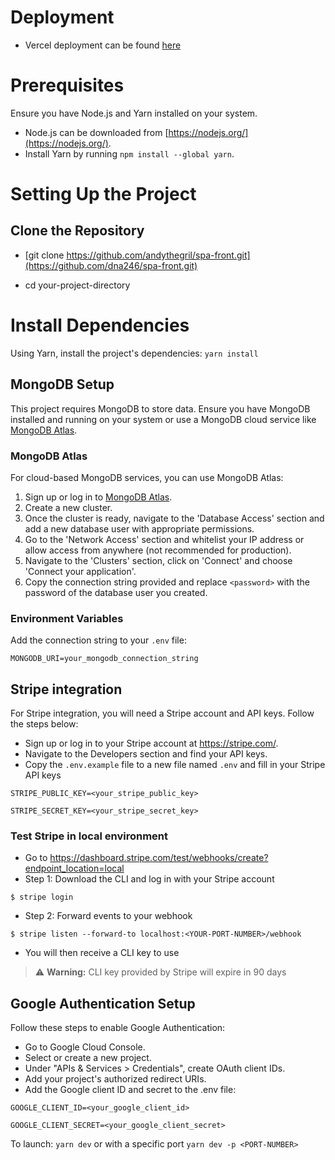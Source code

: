 # Deployment
- Vercel deployment can be found [here](https://spa-front.vercel.app/)

# Prerequisites


Ensure you have Node.js and Yarn installed on your system. 

- Node.js can be downloaded from [https://nodejs.org/](https://nodejs.org/).
- Install Yarn by running `npm install --global yarn`.

# Setting Up the Project

## Clone the Repository

- [git clone https://github.com/andythegril/spa-front.git](https://github.com/dna246/spa-front.git)

- cd your-project-directory

# Install Dependencies
Using Yarn, install the project's dependencies: `yarn install`

## MongoDB Setup

This project requires MongoDB to store data. Ensure you have MongoDB installed and running on your system or use a MongoDB cloud service like [MongoDB Atlas](https://www.mongodb.com/cloud/atlas).

### MongoDB Atlas

For cloud-based MongoDB services, you can use MongoDB Atlas:

1. Sign up or log in to [MongoDB Atlas](https://www.mongodb.com/cloud/atlas).
2. Create a new cluster.
3. Once the cluster is ready, navigate to the 'Database Access' section and add a new database user with appropriate permissions.
4. Go to the 'Network Access' section and whitelist your IP address or allow access from anywhere (not recommended for production).
5. Navigate to the 'Clusters' section, click on 'Connect' and choose 'Connect your application'.
6. Copy the connection string provided and replace `<password>` with the password of the database user you created.

### Environment Variables

Add the connection string to your `.env` file:

`MONGODB_URI=your_mongodb_connection_string`

## Stripe integration

For Stripe integration, you will need a Stripe account and API keys. Follow the steps below:

- Sign up or log in to your Stripe account at https://stripe.com/.
- Navigate to the Developers section and find your API keys.
- Copy the `.env.example` file to a new file named `.env` and fill in your Stripe API keys

```
STRIPE_PUBLIC_KEY=<your_stripe_public_key>

STRIPE_SECRET_KEY=<your_stripe_secret_key>
```

### Test Stripe in local environment
- Go to https://dashboard.stripe.com/test/webhooks/create?endpoint_location=local
- Step 1: Download the CLI and log in with your Stripe account
```
$ stripe login
```
- Step 2: Forward events to your webhook
```
$ stripe listen --forward-to localhost:<YOUR-PORT-NUMBER>/webhook
```
- You will then receive a CLI key to use

> :warning: **Warning:** CLI key provided by Stripe will expire in 90 days


## Google Authentication Setup
Follow these steps to enable Google Authentication:

- Go to Google Cloud Console.
- Select or create a new project.
- Under "APIs & Services > Credentials", create OAuth client IDs.
- Add your project's authorized redirect URIs.
- Add the Google client ID and secret to the .env file:
```
GOOGLE_CLIENT_ID=<your_google_client_id>

GOOGLE_CLIENT_SECRET=<your_google_client_secret>
```
To launch:
`yarn dev` or with a specific port `yarn dev -p <PORT-NUMBER>` 
